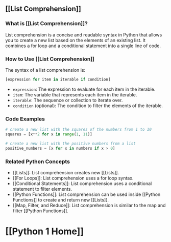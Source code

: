 ## [[List Comprehension]]

### What is [[List Comprehension]]?
List comprehension is a concise and readable syntax in Python that allows you to create a new list based on the elements of an existing list. It combines a for loop and a conditional statement into a single line of code.

### How to Use [[List Comprehension]]
The syntax of a list comprehension is:

```python
[expression for item in iterable if condition]
```

- `expression`: The expression to evaluate for each item in the iterable.
- `item`: The variable that represents each item in the iterable.
- `iterable`: The sequence or collection to iterate over.
- `condition` (optional): The condition to filter the elements of the iterable.

### Code Examples
```python
# create a new list with the squares of the numbers from 1 to 10
squares = [x**2 for x in range(1, 11)]

# create a new list with the positive numbers from a list
positive_numbers = [x for x in numbers if x > 0]
```

### Related Python Concepts

- [[Lists]]: List comprehension creates new [[Lists]].
- [[For Loops]]: List comprehension uses a for loop syntax.
- [[Conditional Statements]]: List comprehension uses a conditional statement to filter elements.
- [[Python Functions]]: List comprehension can be used inside [[Python Functions]] to create and return new [[Lists]].
- [[Map, Filter, and Reduce]]: List comprehension is similar to the map and filter [[Python Functions]].
# [[Python 1 Home]]